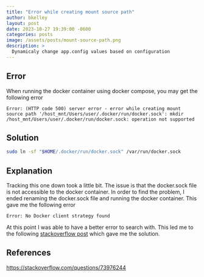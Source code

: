 ```yaml
---
title: "Error while creating mount source path"
author: bkelley
layout: post
date: 2023-10-27 19:39:00 -0600
categories: posts
image: /assets/posts/mount-source-path.png
description: >
  Dynamicaly change app.config values based on configuration
---
```


## Error

When running the docker container using docker compose, you may get the following error

```text
Error: (HTTP code 500) server error - error while creating mount source path '/host_mnt/Users/user/.docker/run/docker.sock': mkdir /host_mnt/Users/user/.docker/run/docker.sock: operation not supported
```

## Solution

```bash
sudo ln -sf "$HOME/.docker/run/docker.sock" /var/run/docker.sock
```

## Explanation

Tracking this one down took a little bit. The issue is that the docker.sock file is not accessible to the docker container. In order to find the problem, I ended renaming the docker.sock file and running the docker container. This gave me the following error

```text
Error: No Docker client strategy found
```

At this point I was able to have a better error to search with. This led me to the following [stackoverflow post](https://stackoverflow.com/questions/73976244) which gave me the solution.

## References

<https://stackoverflow.com/questions/73976244>
